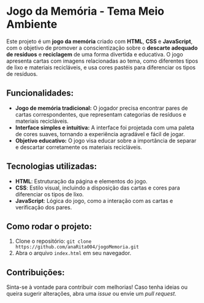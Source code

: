 # Jogo da Memória - Tema Meio Ambiente

Este projeto é um **jogo da memória** criado com **HTML**, **CSS** e **JavaScript**, com o objetivo de promover a conscientização sobre o **descarte adequado de resíduos** e **reciclagem** de uma forma divertida e educativa. O jogo apresenta cartas com imagens relacionadas ao tema, como diferentes tipos de lixo e materiais recicláveis, e usa cores pastéis para diferenciar os tipos de resíduos.

## Funcionalidades:
- **Jogo de memória tradicional:** O jogador precisa encontrar pares de cartas correspondentes, que representam categorias de resíduos e materiais recicláveis.
- **Interface simples e intuitiva:** A interface foi projetada com uma paleta de cores suaves, tornando a experiência agradável e fácil de jogar.
- **Objetivo educativo:** O jogo visa educar sobre a importância de separar e descartar corretamente os materiais recicláveis.

## Tecnologias utilizadas:
- **HTML**: Estruturação da página e elementos do jogo.
- **CSS**: Estilo visual, incluindo a disposição das cartas e cores para diferenciar os tipos de lixo.
- **JavaScript**: Lógica do jogo, como a interação com as cartas e verificação dos pares.

## Como rodar o projeto:
1. Clone o repositório: `git clone https://github.com/anaRita004/jogoMemoria.git`
2. Abra o arquivo `index.html` em seu navegador.

## Contribuições:
Sinta-se à vontade para contribuir com melhorias! Caso tenha ideias ou queira sugerir alterações, abra uma *issue* ou envie um *pull request*.
